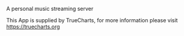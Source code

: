 A personal music streaming server

This App is supplied by TrueCharts, for more information please visit https://truecharts.org
